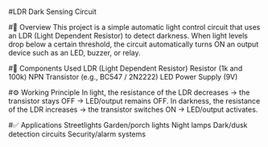 #LDR Dark Sensing Circuit

#📌 Overview
This project is a simple automatic light control circuit that uses an LDR (Light Dependent Resistor) to detect darkness. When light levels drop below a certain threshold, the circuit automatically turns ON an output device such as an LED, buzzer, or relay.

#🧩 Components Used
LDR (Light Dependent Resistor)
Resistor (1k and 100k)
NPN Transistor (e.g., BC547 / 2N2222)
LED
Power Supply (9V)

#⚙️ Working Principle
In light, the resistance of the LDR decreases → the transistor stays OFF → LED/output remains OFF.
In darkness, the resistance of the LDR increases → the transistor switches ON → LED/output activates.

#✅ Applications
Streetlights
Garden/porch lights
Night lamps
Dark/dusk detection circuits
Security/alarm systems
